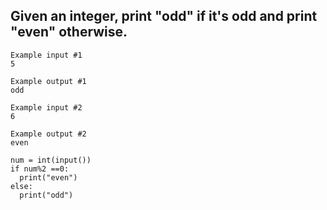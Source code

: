 ## Given an integer, print "odd" if it's odd and print "even" otherwise.

```
Example input #1
5

Example output #1
odd

Example input #2
6

Example output #2
even
```
```
num = int(input())
if num%2 ==0:
  print("even")
else:
  print("odd")
```
